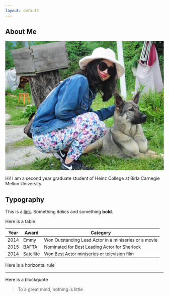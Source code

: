 ```yaml
---
layout: default
---
```


## About Me

<img class="profile-picture" src="files/hang.JPG">

Hi! I am a second year graduate student of Heinz College at Birla Carnegie Mellon University.

## Typography

This is a [link](http://google.com). Something *italics* and something **bold**.

Here is a table

Year | Award | Category
-----|-------|--------
2014 | Emmy  | Won Outstanding Lead Actor in a miniseries or a movie
2015 | BAFTA | Nominated for Best Leading Actor for Sherlock
2014 | Satellite | Won Best Actor miniseries or television film

Here is a horizontal rule

---

Here is a blockquote

> To a great mind, nothing is little
